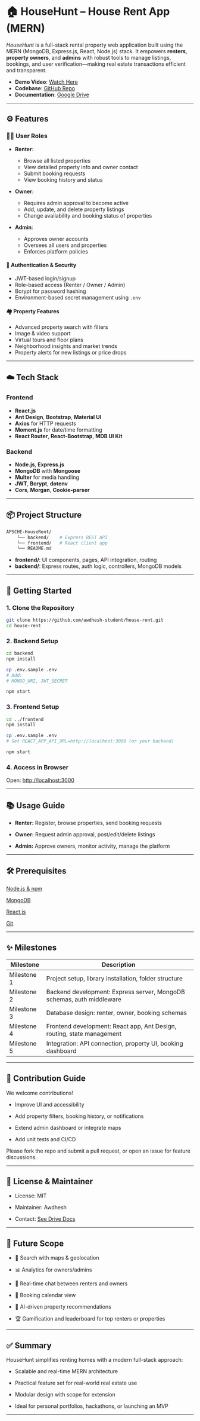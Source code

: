 # 🏠 HouseHunt – House Rent App (MERN)

*HouseHunt* is a full-stack rental property web application built using the MERN (MongoDB, Express.js, React, Node.js) stack. It empowers **renters**, **property owners**, and **admins** with robust tools to manage listings, bookings, and user verification—making real estate transactions efficient and transparent.

- **Demo Video**: [Watch Here](https://drive.google.com/file/d/1f1BBHRYQVZ-jrV5SnkTRqG8XMmhBvIuU/view?usp=sharing)  
- **Codebase**: [GitHub Repo](https://github.com/adarshmane146/APSCHE-HouseRent.git)  
- **Documentation**: [Google Drive](https://docs.google.com/document/d/1DodrC8Prv6yLmyhvcMUDVQ-urdn0e3dk/edit?usp=sharing&ouid=100801760646947143760&rtpof=true&sd=true)

---

## ⚙️ Features

### 🧑‍💼 User Roles

- **Renter**:  
  - Browse all listed properties  
  - View detailed property info and owner contact  
  - Submit booking requests  
  - View booking history and status

- **Owner**:  
  - Requires admin approval to become active  
  - Add, update, and delete property listings  
  - Change availability and booking status of properties

- **Admin**:  
  - Approves owner accounts  
  - Oversees all users and properties  
  - Enforces platform policies

#### 🔐 Authentication & Security

- JWT-based login/signup  
- Role-based access (Renter / Owner / Admin)  
- Bcrypt for password hashing  
- Environment-based secret management using `.env`

#### 🏘 Property Features

- Advanced property search with filters  
- Image & video support  
- Virtual tours and floor plans  
- Neighborhood insights and market trends  
- Property alerts for new listings or price drops

---

## ☁️ Tech Stack

### Frontend

- **React.js**
- **Ant Design**, **Bootstrap**, **Material UI**
- **Axios** for HTTP requests
- **Moment.js** for date/time formatting
- **React Router**, **React-Bootstrap**, **MDB UI Kit**

### Backend

- **Node.js**, **Express.js**
- **MongoDB** with **Mongoose**
- **Multer** for media handling
- **JWT**, **Bcrypt**, **dotenv**
- **Cors**, **Morgan**, **Cookie-parser**

---

## 📦 Project Structure

```bash
APSCHE-HouseRent/
    └── backend/    # Express REST API
    └── frontend/   # React client app
    └── README.md
```

- **frontend/**: UI components, pages, API integration, routing
- **backend/**: Express routes, auth logic, controllers, MongoDB models

---

## 🚀 Getting Started

### 1. Clone the Repository

```bash
git clone https://github.com/awdhesh-student/house-rent.git
cd house-rent
```

### 2. Backend Setup

```bash
cd backend
npm install

cp .env.sample .env
# Add:
# MONGO_URI, JWT_SECRET

npm start
```

### 3. Frontend Setup

```bash
cd ../frontend
npm install

cp .env.sample .env
# Set REACT_APP_API_URL=http://localhost:3000 (or your backend)

npm start
```

### 4. Access in Browser

Open: [http://localhost:3000](http://localhost:3000)

---

## 📚 Usage Guide

- **Renter:** Register, browse properties, send booking requests

- **Owner:** Request admin approval, post/edit/delete listings

- **Admin:** Approve owners, monitor activity, manage the platform

---

## 🛠 Prerequisites

[Node.js & npm](https://nodejs.org/en/download/)

[MongoDB](https://www.mongodb.com/try/download/community)

[React.js](https://reactjs.org/)

[Git](https://git-scm.com/downloads)

---

## ✨ Milestones

| Milestone  | Description |
| ------------- | ------------- |
| Milestone 1  | Project setup, library installation, folder structure  |
| Milestone 2  | Backend development: Express server, MongoDB schemas, auth middleware  |
| Milestone 3  | Database design: renter, owner, booking schemas  |
| Milestone 4  | Frontend development: React app, Ant Design, routing, state management  |
| Milestone 5  | Integration: API connection, property UI, booking dashboard  |

---

## 🤝 Contribution Guide

We welcome contributions!

- Improve UI and accessibility

- Add property filters, booking history, or notifications

- Extend admin dashboard or integrate maps

- Add unit tests and CI/CD

Please fork the repo and submit a pull request, or open an issue for feature discussions.

---

## 📄 License & Maintainer

- License: MIT

- Maintainer: Awdhesh

- Contact: [See Drive Docs](https://drive.google.com/drive/folders/10OstrbGEPKtXDENGkerKBShejPJIbVgj?usp=sharing)

---

## 🔮 Future Scope

- 🔎 Search with maps & geolocation

- 📊 Analytics for owners/admins

- 💬 Real-time chat between renters and owners

- 📅 Booking calendar view

- 🧠 AI-driven property recommendations

- 🏆 Gamification and leaderboard for top renters or properties

---

## ✅ Summary

HouseHunt simplifies renting homes with a modern full-stack approach:

- Scalable and real-time MERN architecture

- Practical feature set for real-world real estate use

- Modular design with scope for extension

- Ideal for personal portfolios, hackathons, or launching an MVP

---
